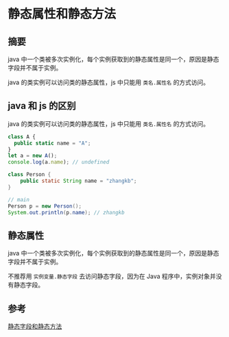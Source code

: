 <author-info date="1631957649037"></author-info>

# 静态属性和静态方法

## 摘要

java 中一个类被多次实例化，每个实例获取到的静态属性是同一个，原因是静态字段并不属于实例。

java 的类实例可以访问类的静态属性，js 中只能用 `类名.属性名` 的方式访问。

## java 和 js 的区别

java 的类实例可以访问类的静态属性，js 中只能用 `类名.属性名` 的方式访问。

```js
class A {
  public static name = "A";
}
let a = new A();
console.log(a.name); // undefined
```

```java
class Person {
    public static String name = "zhangkb";
}

// main
Person p = new Person();
System.out.println(p.name); // zhangkb
```

## 静态属性

java 中一个类被多次实例化，每个实例获取到的静态属性是同一个，原因是静态字段并不属于实例。

不推荐用 `实例变量.静态字段` 去访问静态字段，因为在 Java 程序中，实例对象并没有静态字段。

## 参考

[静态字段和静态方法](https://www.liaoxuefeng.com/wiki/1252599548343744/1260464690677856)